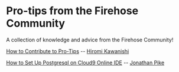 # Pro-tips from the Firehose Community

A collection of knowledge and advice from the Firehose Community!

[How to Contribute to Pro-Tips](docs/how_to_contribute_to_pro_tips.md) -- [Hiromi Kawanishi](https://github.com/hkawanishi)

[How to Set Up Postgresql on Cloud9 Online IDE](docs/c9-postgres.md) -- [Jonathan Pike](https://github.com/jonathanpike)
